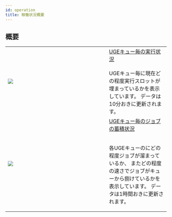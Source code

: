```yaml
---
id: operation
title: 稼働状況概要
---
```


## 概要

<table>
<tr>
<td width="300">


![](/img/2021-09-05_22-35.png)

</td>
<td>
<a href="https://sc2.ddbj.nig.ac.jp">
UGEキュー毎の実行状況
</a>
<br />
<br />
UGEキュー毎に現在どの程度実行スロットが埋まっているかを表示しています。
データは10分おきに更新されます。

</td>
</tr>

<tr>
<td>

![](/img/2021-10-18_12-04.png)

</td>
<td>

<a href="https://sc2.ddbj.nig.ac.jp">
UGEキュー毎のジョブの蓄積状況 
</a>
<br />
<br />


各UGEキューのにどの程度ジョブが溜まっているか、
またどの程度の速さでジョブがキューから捌けているかを表示しています。
データは1時間おきに更新されます。
</td>


</tr>
</table>
